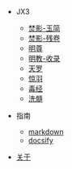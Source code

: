 * JX3
    * [焚影-玉简](md/08焚影玉简.md)
    * [焚影-残卷](md/07焚影残卷.md)
    * [明尊](md/05明尊.md)
    * [明教-收录](/md/06明教收录.md)
    * [天罗](md/04天罗.md)
    * [惊羽](md/03惊羽.md)
    * [毒经](md/02毒经.md)
    * [洗髓](md/01洗髓.md)

* 指南  
    * [markdown](md/markdown.md)
    * [docsify](md/docsify.md)
* [关于](About.md)


